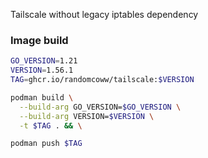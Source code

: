 Tailscale without legacy iptables dependency

### Image build

```bash
GO_VERSION=1.21
VERSION=1.56.1
TAG=ghcr.io/randomcoww/tailscale:$VERSION

podman build \
  --build-arg GO_VERSION=$GO_VERSION \
  --build-arg VERSION=$VERSION \
  -t $TAG . && \

podman push $TAG
```

